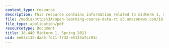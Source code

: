```yaml
---
content_type: resource
description: This resource contains information related to midterm 1, spring 2011.
file: /media/https%3A/open-learning-course-data-rc.s3.amazonaws.com/18-440-probability-and-random-variables-spring-2014/ee62c138daa6fd21f732e5123a7cc91c_MIT18_440S14_mid1_2011.pdf
file_type: application/pdf
resourcetype: Document
title: 18.440 Midterm 1, Spring 2011
uid: ee62c138-daa6-fd21-f732-e5123a7cc91c
---
```

